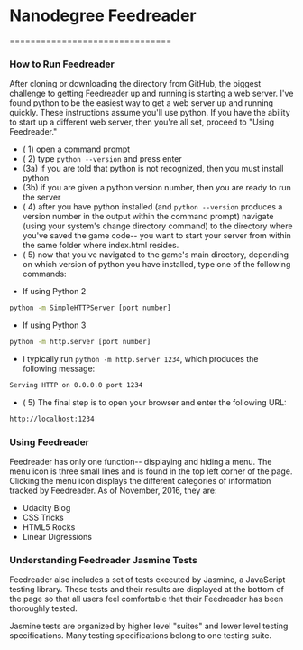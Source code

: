 # Nanodegree Feedreader
===============================

### How to Run Feedreader
After cloning or downloading the directory from GitHub, the biggest challenge to getting Feedreader up and running is starting a web server.  I've found python to be the easiest way to get a web server up and running quickly.  These instructions assume you'll use python.  If you have the ability to start up a different web server, then you're all set, proceed to "Using Feedreader."

  - ( 1) open a command prompt
  - ( 2) type ```python --version``` and press enter
  - (3a) if you are told that python is not recognized, then you must install python
  - (3b) if you are given a python version number, then you are ready to run the server
  - ( 4) after you have python installed (and ```python --version``` produces a version number in the output within the command prompt) navigate (using your system's change directory command) to the directory where you've saved the game code--  you want to start your server from within the same folder where index.html resides.
  - ( 5) now that you've navigated to the game's main directory, depending on which version of python you have installed, type one of the following commands:

* If using Python 2
```sh
python -m SimpleHTTPServer [port number]
```
* If using Python 3
```sh
python -m http.server [port number]
```
* I typically run ```python -m http.server 1234```, which produces the following message:
```sh
Serving HTTP on 0.0.0.0 port 1234
```
- ( 5) The final step is to open your browser and enter the following URL:
```sh
http://localhost:1234
```

### Using Feedreader
Feedreader has only one function-- displaying and hiding a menu.  The menu icon is three small lines and is found in the top left corner of the page.  Clicking the menu icon displays the different categories of information tracked by Feedreader.  As of November, 2016, they are:
  - Udacity Blog
  - CSS Tricks
  - HTML5 Rocks
  - Linear Digressions

### Understanding Feedreader Jasmine Tests
Feedreader also includes a set of tests executed by Jasmine, a JavaScript testing library.  These tests and their results are displayed at the bottom of the page so that all users feel comfortable that their Feedreader has been thoroughly tested.  

Jasmine tests are organized by higher level "suites" and lower level testing specifications.  Many testing specifications belong to one testing suite.  
